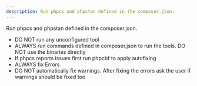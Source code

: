 ```yaml
---
description: Run phpcs and phpstan defined in the composer.json.
---
```


Run phpcs and phpstan defined in the composer.json.

* DO NOT run any unconfigured tool
* ALWAYS run commands defined in composer.json to run the tools. DO NOT use the binaries directly
* If phpcs reports issues first run phpcbf to apply autofixing
* ALWAYS fix Errors
* DO NOT automatically fix warnings. After fixing the errors ask the user if warnings should be fixed too